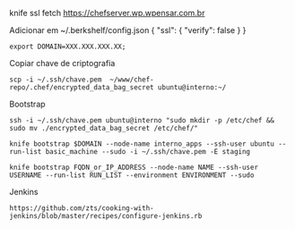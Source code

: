 knife ssl fetch https://chefserver.wp.wpensar.com.br


Adicionar em ~/.berkshelf/config.json
{
  "ssl": {
    "verify": false
  }
}

~~~~
export DOMAIN=XXX.XXX.XXX.XX;
~~~~
Copiar chave de criptografia
~~~~
scp -i ~/.ssh/chave.pem  ~/www/chef-repo/.chef/encrypted_data_bag_secret ubuntu@interno:~/
~~~~


Bootstrap
~~~~
ssh -i ~/.ssh/chave.pem ubuntu@interno "sudo mkdir -p /etc/chef && sudo mv ./encrypted_data_bag_secret /etc/chef/"

knife bootstrap $DOMAIN --node-name interno_apps --ssh-user ubuntu --run-list basic_machine --sudo -i ~/.ssh/chave.pem -E staging

knife bootstrap FQDN_or_IP_ADDRESS --node-name NAME --ssh-user USERNAME --run-list RUN_LIST --environment ENVIRONMENT --sudo
~~~~

Jenkins
~~~~
https://github.com/zts/cooking-with-jenkins/blob/master/recipes/configure-jenkins.rb
